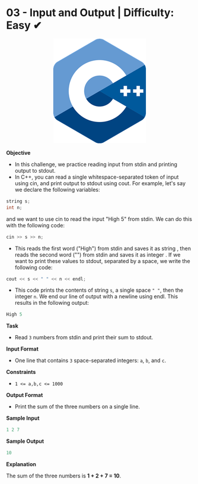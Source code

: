 # 03 - Input and Output | Difficulty: Easy ✔

<div align="center">
  <img src="/img/C++mini.png">
</div>

**Objective**

- In this challenge, we practice reading input from stdin and printing output to stdout.
- In C++, you can read a single whitespace-separated token of input using cin, and print output to stdout using cout. For example, let's say we declare the following variables:

```C++
string s;
int n;
```

and we want to use cin to read the input "High 5" from stdin. We can do this with the following code:

```C++
cin >> s >> n;
```

- This reads the first word ("High") from stdin and saves it as string , then reads the second word ("") from stdin and saves it as integer . If we want to print these values to stdout, separated by a space, we write the following code:

```C++
cout << s << " " << n << endl;
```

- This code prints the contents of string `s`, a single space `" "`, then the integer `n`. We end our line of output with a newline using endl. This results in the following output:

```C++
High 5
```

**Task**

- Read `3` numbers from stdin and print their sum to stdout.

**Input Format**

- One line that contains `3` space-separated integers: `a`, `b`, and `c`.

**Constraints**

- `1 <= a,b,c <= 1000`

**Output Format**

- Print the sum of the three numbers on a single line.

**Sample Input**

```C++
1 2 7
```

**Sample Output**

```C++
10
```

**Explanation**

The sum of the three numbers is **1 + 2 + 7 = 10**.
